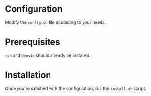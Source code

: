 # Configuration

Modify the `config.sh` file according to your needs.

# Prerequisites

`zsh` and `Neovim` should already be installed.

# Installation

Once you're satisfied with the configuration, run the `install.sh` script.
